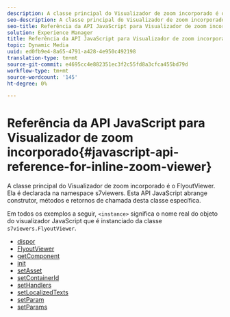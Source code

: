```yaml
---
description: A classe principal do Visualizador de zoom incorporado é o FlyoutViewer. Ela é declarada na namespace s7viewers. Esta API JavaScript abrange construtor, métodos e retornos de chamada desta classe específica.
seo-description: A classe principal do Visualizador de zoom incorporado é o FlyoutViewer. Ela é declarada na namespace s7viewers. Esta API JavaScript abrange construtor, métodos e retornos de chamada desta classe específica.
seo-title: Referência da API JavaScript para Visualizador de zoom incorporado
solution: Experience Manager
title: Referência da API JavaScript para Visualizador de zoom incorporado
topic: Dynamic Media
uuid: ed0fb9e4-8a65-4791-a428-4e950c492198
translation-type: tm+mt
source-git-commit: e4695cc4e882351ec3f2c55fd8a3cfca455bd79d
workflow-type: tm+mt
source-wordcount: '145'
ht-degree: 0%

---
```



# Referência da API JavaScript para Visualizador de zoom incorporado{#javascript-api-reference-for-inline-zoom-viewer}

A classe principal do Visualizador de zoom incorporado é o FlyoutViewer. Ela é declarada na namespace s7viewers. Esta API JavaScript abrange construtor, métodos e retornos de chamada desta classe específica.

Em todos os exemplos a seguir, `<instance>` significa o nome real do objeto do visualizador JavaScript que é instanciado da classe `s7viewers.FlyoutViewer`.

* [dispor](r-html5-inlinezoom-viewer-javascriptapiref-dispose.md)
* [FlyoutViewer](r-html5-inlinezoom-viewer-javascriptapiref-inlinezoomviewer.md)
* [getComponent](r-html5-inlinezoom-viewer-javascriptapiref-getcomponent.md)
* [init](r-html5-inlinezoom-viewer-javascriptapiref-init.md)
* [setAsset](r-html5-inlinezoom-viewer-javascriptapiref-setasset.md)
* [setContainerId](r-html5-inlinezoom-viewer-javascriptapiref-.setcontainerid.md)
* [setHandlers](r-html5-inlinezoom-viewer-javascriptapiref-sethandlers.md)
* [setLocalizedTexts](r-html5-inlinezoom-viewer-javascriptapiref-setlocalizedtexts.md)
* [setParam](r-html5-inlinezoom-viewer-javascriptapiref-setparam.md)
* [setParams](r-html5-inlinezoom-viewer-javascriptapiref-setparams.md)
